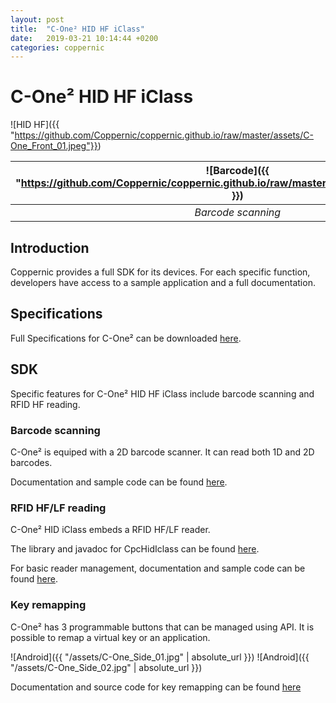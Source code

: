 ```yaml
---
layout: post
title:  "C-One² HID HF iClass"
date:   2019-03-21 10:14:44 +0200
categories: coppernic
---
```


C-One² HID HF iClass
============

![HID HF]({{ "https://github.com/Coppernic/coppernic.github.io/raw/master/assets/C-One_Front_01.jpeg"}})


|![Barcode]({{ "https://github.com/Coppernic/coppernic.github.io/raw/master/assets/barcode_blue.png" }})| ![RFID]({{ "https://github.com/Coppernic/coppernic.github.io/raw/master/assets/rfid_blue.png"}}) | ![Android]({{ "https://github.com/Coppernic/coppernic.github.io/raw/master/assets/android_blue.png"}}) |
|:---:|:---:|:---:|
|*Barcode scanning*|*RFID HF/LF*|*Key remapping*|

Introduction
------------

Coppernic provides a full SDK for its devices. For each specific function, developers have access to a sample application and a full documentation.

Specifications
--------------

Full Specifications for C-One² can be downloaded [here](https://www.coppernic.fr/wp-content/uploads/Documentation/C-one/specification-c-one-fr.pdf).

SDK
---

Specific features for C-One² HID HF iClass include barcode scanning and RFID HF reading.


### Barcode scanning

C-One² is equiped with a 2D barcode scanner. It can read both 1D and 2D barcodes.

Documentation and sample code can be found [here](https://github.com/Coppernic/ScanSample).


### RFID HF/LF reading

C-One² HID iClass embeds a RFID HF/LF reader.

The library and javadoc for CpcHidIclass can be found [here](https://artifactory.coppernic.fr/artifactory/webapp/#/artifacts/browse/tree/General/libs-release/fr/coppernic/sdk/hid/iclassProx/CpcHidIClassProx).

For basic reader management, documentation and sample code can be found [here](https://github.com/Coppernic/HidIclassSample).


### Key remapping

C-One² has 3 programmable buttons that can be managed using API. It is possible to remap a virtual key or an application.

![Android]({{ "/assets/C-One_Side_01.jpg" | absolute_url }}) ![Android]({{ "/assets/C-One_Side_02.jpg" | absolute_url }})

Documentation and source code for key remapping can be found [here](https://github.com/Coppernic/KeyRemappingSample)
